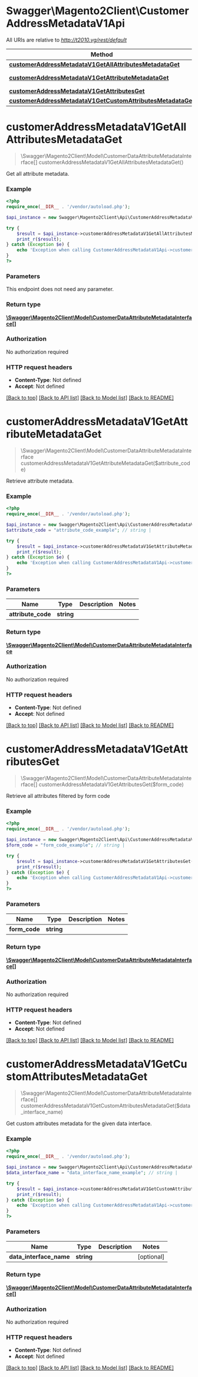 # Swagger\Magento2Client\CustomerAddressMetadataV1Api

All URIs are relative to *http://t2010.vg/rest/default*

Method | HTTP request | Description
------------- | ------------- | -------------
[**customerAddressMetadataV1GetAllAttributesMetadataGet**](CustomerAddressMetadataV1Api.md#customerAddressMetadataV1GetAllAttributesMetadataGet) | **GET** /V1/attributeMetadata/customerAddress | 
[**customerAddressMetadataV1GetAttributeMetadataGet**](CustomerAddressMetadataV1Api.md#customerAddressMetadataV1GetAttributeMetadataGet) | **GET** /V1/attributeMetadata/customerAddress/attribute/{attributeCode} | 
[**customerAddressMetadataV1GetAttributesGet**](CustomerAddressMetadataV1Api.md#customerAddressMetadataV1GetAttributesGet) | **GET** /V1/attributeMetadata/customerAddress/form/{formCode} | 
[**customerAddressMetadataV1GetCustomAttributesMetadataGet**](CustomerAddressMetadataV1Api.md#customerAddressMetadataV1GetCustomAttributesMetadataGet) | **GET** /V1/attributeMetadata/customerAddress/custom | 


# **customerAddressMetadataV1GetAllAttributesMetadataGet**
> \Swagger\Magento2Client\Model\CustomerDataAttributeMetadataInterface[] customerAddressMetadataV1GetAllAttributesMetadataGet()



Get all attribute metadata.

### Example
```php
<?php
require_once(__DIR__ . '/vendor/autoload.php');

$api_instance = new Swagger\Magento2Client\Api\CustomerAddressMetadataV1Api();

try {
    $result = $api_instance->customerAddressMetadataV1GetAllAttributesMetadataGet();
    print_r($result);
} catch (Exception $e) {
    echo 'Exception when calling CustomerAddressMetadataV1Api->customerAddressMetadataV1GetAllAttributesMetadataGet: ', $e->getMessage(), PHP_EOL;
}
?>
```

### Parameters
This endpoint does not need any parameter.

### Return type

[**\Swagger\Magento2Client\Model\CustomerDataAttributeMetadataInterface[]**](../Model/CustomerDataAttributeMetadataInterface.md)

### Authorization

No authorization required

### HTTP request headers

 - **Content-Type**: Not defined
 - **Accept**: Not defined

[[Back to top]](#) [[Back to API list]](../../README.md#documentation-for-api-endpoints) [[Back to Model list]](../../README.md#documentation-for-models) [[Back to README]](../../README.md)

# **customerAddressMetadataV1GetAttributeMetadataGet**
> \Swagger\Magento2Client\Model\CustomerDataAttributeMetadataInterface customerAddressMetadataV1GetAttributeMetadataGet($attribute_code)



Retrieve attribute metadata.

### Example
```php
<?php
require_once(__DIR__ . '/vendor/autoload.php');

$api_instance = new Swagger\Magento2Client\Api\CustomerAddressMetadataV1Api();
$attribute_code = "attribute_code_example"; // string | 

try {
    $result = $api_instance->customerAddressMetadataV1GetAttributeMetadataGet($attribute_code);
    print_r($result);
} catch (Exception $e) {
    echo 'Exception when calling CustomerAddressMetadataV1Api->customerAddressMetadataV1GetAttributeMetadataGet: ', $e->getMessage(), PHP_EOL;
}
?>
```

### Parameters

Name | Type | Description  | Notes
------------- | ------------- | ------------- | -------------
 **attribute_code** | **string**|  |

### Return type

[**\Swagger\Magento2Client\Model\CustomerDataAttributeMetadataInterface**](../Model/CustomerDataAttributeMetadataInterface.md)

### Authorization

No authorization required

### HTTP request headers

 - **Content-Type**: Not defined
 - **Accept**: Not defined

[[Back to top]](#) [[Back to API list]](../../README.md#documentation-for-api-endpoints) [[Back to Model list]](../../README.md#documentation-for-models) [[Back to README]](../../README.md)

# **customerAddressMetadataV1GetAttributesGet**
> \Swagger\Magento2Client\Model\CustomerDataAttributeMetadataInterface[] customerAddressMetadataV1GetAttributesGet($form_code)



Retrieve all attributes filtered by form code

### Example
```php
<?php
require_once(__DIR__ . '/vendor/autoload.php');

$api_instance = new Swagger\Magento2Client\Api\CustomerAddressMetadataV1Api();
$form_code = "form_code_example"; // string | 

try {
    $result = $api_instance->customerAddressMetadataV1GetAttributesGet($form_code);
    print_r($result);
} catch (Exception $e) {
    echo 'Exception when calling CustomerAddressMetadataV1Api->customerAddressMetadataV1GetAttributesGet: ', $e->getMessage(), PHP_EOL;
}
?>
```

### Parameters

Name | Type | Description  | Notes
------------- | ------------- | ------------- | -------------
 **form_code** | **string**|  |

### Return type

[**\Swagger\Magento2Client\Model\CustomerDataAttributeMetadataInterface[]**](../Model/CustomerDataAttributeMetadataInterface.md)

### Authorization

No authorization required

### HTTP request headers

 - **Content-Type**: Not defined
 - **Accept**: Not defined

[[Back to top]](#) [[Back to API list]](../../README.md#documentation-for-api-endpoints) [[Back to Model list]](../../README.md#documentation-for-models) [[Back to README]](../../README.md)

# **customerAddressMetadataV1GetCustomAttributesMetadataGet**
> \Swagger\Magento2Client\Model\CustomerDataAttributeMetadataInterface[] customerAddressMetadataV1GetCustomAttributesMetadataGet($data_interface_name)



Get custom attributes metadata for the given data interface.

### Example
```php
<?php
require_once(__DIR__ . '/vendor/autoload.php');

$api_instance = new Swagger\Magento2Client\Api\CustomerAddressMetadataV1Api();
$data_interface_name = "data_interface_name_example"; // string | 

try {
    $result = $api_instance->customerAddressMetadataV1GetCustomAttributesMetadataGet($data_interface_name);
    print_r($result);
} catch (Exception $e) {
    echo 'Exception when calling CustomerAddressMetadataV1Api->customerAddressMetadataV1GetCustomAttributesMetadataGet: ', $e->getMessage(), PHP_EOL;
}
?>
```

### Parameters

Name | Type | Description  | Notes
------------- | ------------- | ------------- | -------------
 **data_interface_name** | **string**|  | [optional]

### Return type

[**\Swagger\Magento2Client\Model\CustomerDataAttributeMetadataInterface[]**](../Model/CustomerDataAttributeMetadataInterface.md)

### Authorization

No authorization required

### HTTP request headers

 - **Content-Type**: Not defined
 - **Accept**: Not defined

[[Back to top]](#) [[Back to API list]](../../README.md#documentation-for-api-endpoints) [[Back to Model list]](../../README.md#documentation-for-models) [[Back to README]](../../README.md)

